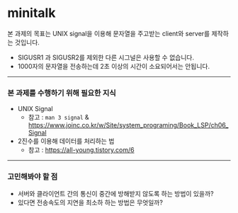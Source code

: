 # minitalk

본 과제의 목표는 UNIX signal을 이용해 문자열을 주고받는 client와 server를 제작하는 것입니다. <br/>
* SIGUSR1 과 SIGUSR2를 제외한 다른 시그널은 사용할 수 없습니다. <br/>
* 1000자의 문자열을 전송하는데 2초 이상의 시간이 소요되어서는 안됩니다.
___
### 본 과제를 수행하기 위해 필요한 지식
* UNIX Signal
  * 참고 : `man 3 signal` & https://www.joinc.co.kr/w/Site/system_programing/Book_LSP/ch06_Signal
* 2진수를 이용해 데이터를 처리하는 법
  * 참고 : https://all-young.tistory.com/6
___
### 고민해봐야 할 점
* 서버와 클라이언트 간의 통신이 중간에 방해받지 않도록 하는 방법이 있을까?
* 있다면 전송속도의 지연을 최소하 하는 방법은 무엇일까?
